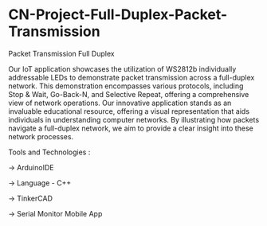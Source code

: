 # CN-Project-Full-Duplex-Packet-Transmission
Packet Transmission Full Duplex

Our IoT application showcases the utilization of WS2812b individually addressable LEDs to demonstrate packet transmission across a full-duplex network. This demonstration encompasses various protocols, including Stop & Wait, Go-Back-N, and Selective Repeat, offering a comprehensive view of network operations. Our innovative application stands as an invaluable educational resource, offering a visual representation that aids individuals in understanding computer networks. By illustrating how packets navigate a full-duplex network, we aim to provide a clear insight into these network processes.

Tools and Technologies :

  -> ArduinoIDE
  
  -> Language - C++
  
  -> TinkerCAD

  -> Serial Monitor Mobile App
